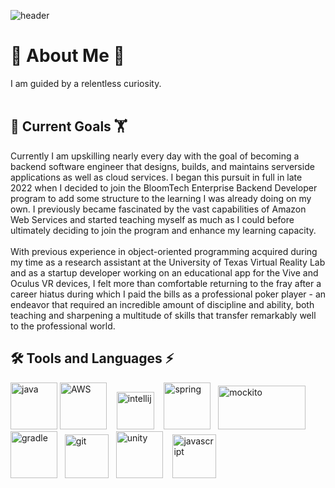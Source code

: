 ![header](https://capsule-render.vercel.app/api?type=waving&color=gradient&height=300&section=header&text=infomanc3r&fontSize=90&animation=fadeIn&fontAlignY=38&desc=James%20Wyatt%20Ray%20III's%20Github%20Page&descAlignY=51&descAlign=62)

<h1>🧙&nbsp;About Me&nbsp;🐺</h1>
I am guided by a relentless curiosity. <br><br>



<h2>🌱&nbsp;Current Goals&nbsp;🏋</h2>
Currently I am upskilling nearly every day with the goal of becoming a backend software engineer that designs, builds, and maintains serverside applications as well as cloud services. I began this pursuit in full in late 2022 when I decided to join the BloomTech Enterprise Backend Developer program to add some structure to the learning I was already doing on my own. I previously became fascinated by the vast capabilities of Amazon Web Services and started teaching myself as much as I could before ultimately deciding to join the program and enhance my learning capacity. <br><br>
With previous experience in object-oriented programming acquired during my time as a research assistant at the University of Texas Virtual Reality Lab and as a startup developer working on an educational app for the Vive and Oculus VR devices, I felt more than comfortable returning to the fray after a career hiatus during which I paid the bills as a professional poker player - an endeavor that required an incredible amount of discipline and ability, both teaching and sharpening a multitude of skills that transfer remarkably well to the professional world.

<h2>🛠 Tools and Languages ⚡</h2>
<p align="left">
<img src="https://cdn.jsdelivr.net/gh/devicons/devicon/icons/java/java-original.svg" alt="java" width="75" height="75"/>
<img src="https://cdn.jsdelivr.net/gh/devicons/devicon/icons/amazonwebservices/amazonwebservices-plain-wordmark.svg" alt = "AWS" width ="75" height="75"/>&nbsp;&nbsp;&nbsp;           
<img src="https://cdn.jsdelivr.net/gh/devicons/devicon/icons/intellij/intellij-original.svg" alt="intellij" width="60" height="60"/>  &nbsp;&nbsp;
<img src="https://cdn.jsdelivr.net/gh/devicons/devicon/icons/spring/spring-original-wordmark.svg" alt="spring" width="75" height="75"/>&nbsp;&nbsp;
<img src="https://github.com/mockito/mockito.github.io/raw/master/img/logo%402x.png" alt="mockito" width="140" height="70"/>&nbsp;&nbsp;
<img src="https://cdn.jsdelivr.net/gh/devicons/devicon/icons/gradle/gradle-plain.svg" alt="gradle" width="75" height="75"/>&nbsp;&nbsp;
<img src="https://cdn.jsdelivr.net/gh/devicons/devicon/icons/git/git-plain.svg" alt="git" width="70" height="70"/>&nbsp;&nbsp;
<img src="https://cdn.jsdelivr.net/gh/devicons/devicon/icons/unity/unity-original-wordmark.svg" alt="unity" width="75" height="75"/>&nbsp;&nbsp;&nbsp;
<img src="https://cdn.jsdelivr.net/gh/devicons/devicon/icons/javascript/javascript-original.svg" alt="javascript" width="70" height="70"/>&nbsp;&nbsp;&nbsp;


</p>
